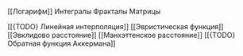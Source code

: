 

[[Логарифм]]
Интегралы
Фракталы
Матрицы


[[{TODO} Линейная интерполяция]]
[[Эвристическая функция]]
[[Эвклидово расстояние]]
[[Манхэттенское расстояние]]
[[{TODO} Обратная функция Аккермана]]